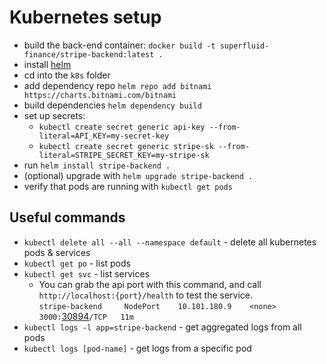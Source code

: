 # Kubernetes setup

- build the back-end container: `docker build -t superfluid-finance/stripe-backend:latest .`
- install [helm](https://helm.sh/docs/intro/install/)
- cd into the `k8s` folder
- add dependency repo `helm repo add bitnami https://charts.bitnami.com/bitnami`
- build dependencies `helm dependency build`
- set up secrets:
    - `kubectl create secret generic api-key --from-literal=API_KEY=my-secret-key`
    - `kubectl create secret generic stripe-sk --from-literal=STRIPE_SECRET_KEY=my-stripe-sk`
- run `helm install stripe-backend .`
- (optional) upgrade with `helm upgrade stripe-backend .`
- verify that pods are running with `kubectl get pods`

## Useful commands
- `kubectl delete all --all --namespace default` -  delete all kubernetes pods & services
- `kubectl get po` - list pods
- `kubectl get svc` - list services
    - You can grab the api port with this command, and call `http://localhost:{port}/health` to test the service.        
    `stripe-backend     NodePort    10.101.180.9    <none>        3000:`<u>30894</u>`/TCP   11m`
- `kubectl logs -l app=stripe-backend` - get aggregated logs from all pods
- `kubectl logs [pod-name]` - get logs from a specific pod